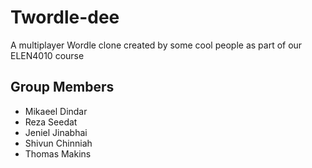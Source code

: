 # Twordle-dee

A multiplayer Wordle clone created by some cool people as part of our ELEN4010 course

## Group Members

- Mikaeel Dindar
- Reza Seedat
- Jeniel Jinabhai
- Shivun Chinniah
- Thomas Makins